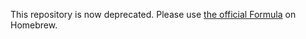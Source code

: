 This repository is now deprecated. Please use [the official Formula](https://github.com/Homebrew/homebrew-core/blob/master/Formula/oksh.rb) on Homebrew.
